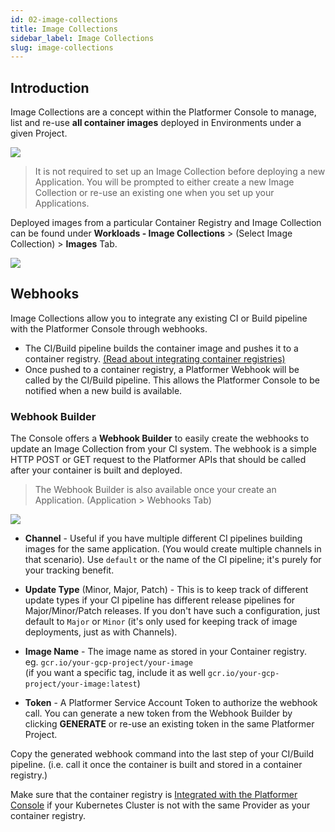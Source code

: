 ```yaml
---
id: 02-image-collections
title: Image Collections
sidebar_label: Image Collections
slug: image-collections
---
```


## Introduction

Image Collections are a concept within the Platformer Console to manage, list and re-use **all container images** deployed in Environments under a given Project.

![](../../../static/img/docs/image-collections-1.png)

> It is not required to set up an Image Collection before deploying a new Application. You will be prompted to either create a new Image Collection or re-use an existing one when you set up your Applications.

Deployed images from a particular Container Registry and Image Collection can be found under **Workloads - Image Collections** > (Select Image Collection) > **Images** Tab.

![](../../../static/img/docs/image-collections-2.png)

## Webhooks

Image Collections allow you to integrate any existing CI or Build pipeline with the Platformer Console through webhooks.

-   The CI/Build pipeline builds the container image and pushes it to a container registry. [(Read about integrating container registries)](./container-registry-integration)
-   Once pushed to a container registry, a Platformer Webhook will be called by the CI/Build pipeline. This allows the Platformer Console to be notified when a new build is available.

### Webhook Builder

The Console offers a **Webhook Builder** to easily create the webhooks to update an Image Collection from your CI system. The webhook is a simple HTTP POST or GET request to the Platformer APIs that should be called after your container is built and deployed.

> The Webhook Builder is also available once your create an Application. (Application > Webhooks Tab)

![](../../../static/img/docs/webhook-builder.png)

-   **Channel** - Useful if you have multiple different CI pipelines building images for the same application. (You would create multiple channels in that scenario). Use `default` or the name of the CI pipeline; it's purely for your tracking benefit.

-   **Update Type** (Minor, Major, Patch) - This is to keep track of different update types if your CI pipeline has different release pipelines for Major/Minor/Patch releases. If you don't have such a configuration, just default to `Major` or `Minor` (it's only used for keeping track of image deployments, just as with Channels).

-   **Image Name** - The image name as stored in your Container registry. <br/>eg. `gcr.io/your-gcp-project/your-image` <br/>(if you want a specific tag, include it as well `gcr.io/your-gcp-project/your-image:latest`)

-   **Token** - A Platformer Service Account Token to authorize the webhook call. You can generate a new token from the Webhook Builder by clicking **GENERATE** or re-use an existing token in the same Platformer Project.

Copy the generated webhook command into the last step of your CI/Build pipeline. (i.e. call it once the container is built and stored in a container registry.)

Make sure that the container registry is [Integrated with the Platformer Console](./container-registry-integration) if your Kubernetes Cluster is not with the same Provider as your container registry.
